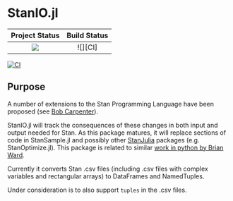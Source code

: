 # StanIO.jl

| **Project Status**          |  **Build Status** |
|:---------------------------:|:-----------------:|
|![][project-status-img] | ![][CI] |

[CI-build]: https://github.com/stanjulia/StanIO.jl/workflows/CI/badge.svg?branch=main
[issues-url]: https://github.com/stanjulia/StanIO.jl/issues
[project-status-img]: https://img.shields.io/badge/lifecycle-experimental-orange.svg
[![CI](https://github.com/StanJulia/StanIO.jl/actions/workflows/CI.yml/badge.svg)](https://github.com/StanJulia/StanIO.jl/actions/workflows/CI.yml)

## Purpose

A number of extensions to the Stan Programming Language have been proposed (see [Bob Carpenter](https://statmodeling.stat.columbia.edu/wp-content/uploads/2021/10/carpenter-probprog2021.pdf)).

StanIO.jl will track the consequences of these changes in both input and output needed for Stan. As this package matures, it will replace sections of code in StanSample.jl and possibly other [StanJulia](https://github.com/StanJulia) packages (e.g. StanOptimize.jl). This package is related to similar [work in python by Brian Ward](https://github.com/WardBrian/stanio).

Currently it converts Stan .csv files (including .csv files with complex variables and rectangular arrays) to DataFrames and NamedTuples.

Under consideration is to also support `tuples` in the .csv files.

